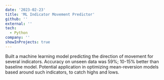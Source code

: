 ```yaml
---
date: '2023-02-23'
title: 'ML Indicator Movement Predictor'
github: ''
external: ''
tech:
  - Python
company: ''
showInProjects: true
---
```


Built a machine learning model predicting the direction of movement for several indicators. Accuracy on unseen data was 59%; 10-15% better than baseline model. Potential application in optimizing mean-reversion models based around such indicators, to catch highs and lows.
